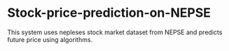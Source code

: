 # Stock-price-prediction-on-NEPSE
This system uses nepleses stock market dataset from NEPSE and predicts future price using algorithms.
